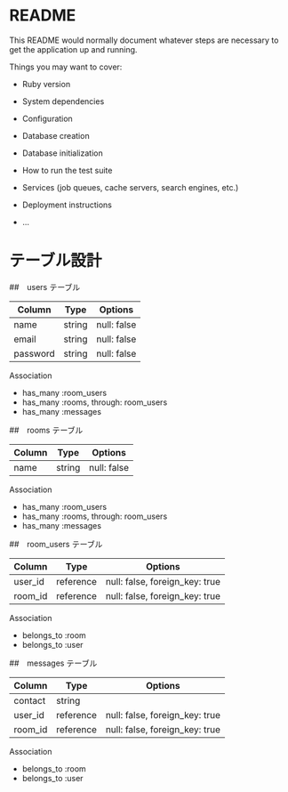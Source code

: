 # README

This README would normally document whatever steps are necessary to get the
application up and running.

Things you may want to cover:

* Ruby version

* System dependencies

* Configuration

* Database creation

* Database initialization

* How to run the test suite

* Services (job queues, cache servers, search engines, etc.)

* Deployment instructions

* ...
# テーブル設計

##　users テーブル

| Column    |  Type    |  Options     |
| --------- |  -----   |  --------    |
| name      |  string  |  null: false |
| email     |  string  |  null: false |
| password  |  string  |  null: false |

Association
- has_many :room_users
- has_many :rooms, through: room_users
- has_many :messages

##　rooms テーブル

| Column    |  Type    |  Options     |
| --------- |  -----   |  --------    |
| name      |  string  |  null: false |

Association
- has_many :room_users
- has_many :rooms, through: room_users
- has_many :messages

##　room_users テーブル

| Column    |  Type    |  Options     |
| --------- |  -----   |  ----------------------    |
| user_id   |  reference  |  null: false, foreign_key: true |
| room_id   |  reference  |  null: false, foreign_key: true |

Association
- belongs_to :room
- belongs_to :user

##　messages テーブル

| Column    |  Type    |  Options     |
| --------- |  -----   |  ----------------------    |
| contact      |  string  |
| user_id   |  reference  |  null: false, foreign_key: true |
| room_id   |  reference  |  null: false, foreign_key: true |

Association
- belongs_to :room
- belongs_to :user